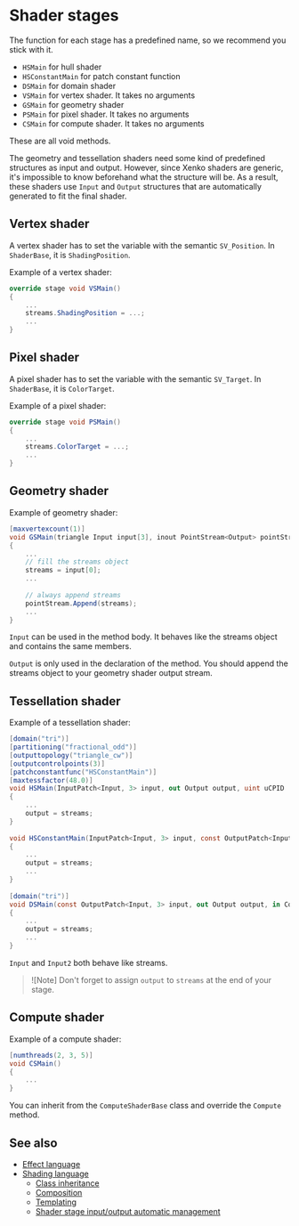 # Shader stages

The function for each stage has a predefined name, so we recommend you stick with it.

- `HSMain` for hull shader
- `HSConstantMain` for patch constant function
- `DSMain` for domain shader
- `VSMain` for vertex shader. It takes no arguments
- `GSMain` for geometry shader
- `PSMain` for pixel shader. It takes no arguments
- `CSMain` for compute shader. It takes no arguments

These are all void methods.

The geometry and tessellation shaders need some kind of predefined structures as input and output. However, since Xenko shaders are generic, it's impossible to know beforehand what the structure will be. As a result, these shaders use `Input` and `Output` structures that are automatically generated to fit the final shader.

## Vertex shader

A vertex shader has to set the variable with the semantic `SV_Position`. In `ShaderBase`, it is `ShadingPosition`.

Example of a vertex shader:

```cs
override stage void VSMain()
{
	...
	streams.ShadingPosition = ...;
	...
}
```

## Pixel shader

A pixel shader has to set the variable with the semantic `SV_Target`. In `ShaderBase`, it is `ColorTarget`.

Example of a pixel shader:

```cs
override stage void PSMain()
{
	...
	streams.ColorTarget = ...;
	...
}
```

## Geometry shader

Example of geometry shader:

```cs
[maxvertexcount(1)]
void GSMain(triangle Input input[3], inout PointStream<Output> pointStream)
{
	...
	// fill the streams object
	streams = input[0];
 	...
 
	// always append streams
	pointStream.Append(streams);
	...
}
```

`Input` can be used in the method body. It behaves like the streams object and contains the same members.

`Output` is only used in the declaration of the method. You should append the streams object to your geometry shader output stream.

## Tessellation shader

Example of a tessellation shader:

```cs
[domain("tri")]
[partitioning("fractional_odd")]
[outputtopology("triangle_cw")]
[outputcontrolpoints(3)]
[patchconstantfunc("HSConstantMain")]
[maxtessfactor(48.0)]
void HSMain(InputPatch<Input, 3> input, out Output output, uint uCPID : SV_OutputControlPointID)
{
	...
	output = streams;
}
 
void HSConstantMain(InputPatch<Input, 3> input, const OutputPatch<Input2, 3> output, out Constants constants)
{
	...
	output = streams;
	...
}
 
[domain("tri")]
void DSMain(const OutputPatch<Input, 3> input, out Output output, in Constants constants, float3 f3BarycentricCoords : SV_DomainLocation)
{
	...
	output = streams;
	...
}
```

`Input` and `Input2` both behave like streams.

>![Note]
>Don't forget to assign `output` to `streams` at the end of your stage.

## Compute shader

Example of a compute shader:

```cs
[numthreads(2, 3, 5)]
void CSMain()
{
	...
}
```

You can inherit from the `ComputeShaderBase` class and override the `Compute` method.

## See also

* [Effect language](effect-language.md)
* [Shading language](shading-language/index.md)
    - [Class inheritance](classes-mixins-and-inheritance.md)
    - [Composition](composition.md)
    - [Templating](template.md)
    - [Shader stage input/output automatic management](automatic-shader-stage-input-output.md)